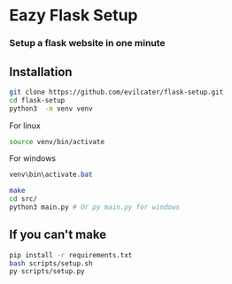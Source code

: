 # Eazy Flask Setup
### Setup a flask website in one minute

## Installation
```bash
git clone https://github.com/evilcater/flask-setup.git
cd flask-setup
python3  -m venv venv
```
For linux
```bash
source venv/bin/activate
```
For windows
```powershell
venv\bin\activate.bat
```

```bash
make
cd src/
python3 main.py # Or py main.py for windows
```

## If you can't make 

```bash
pip install -r requirements.txt
bash scripts/setup.sh
py scripts/setup.py
```